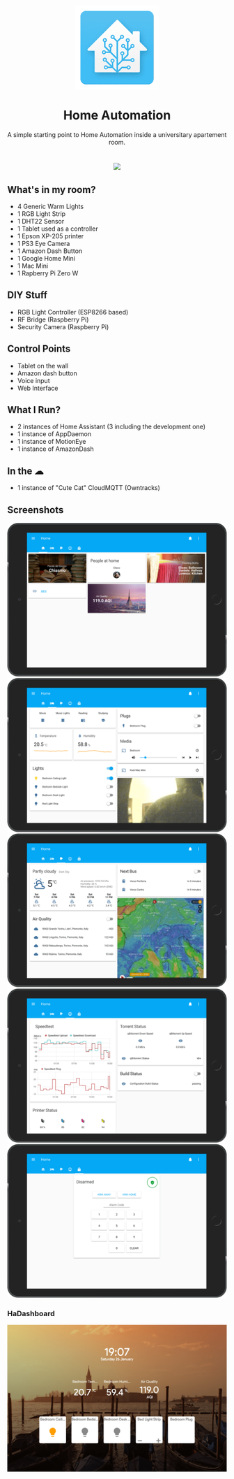 <p align=center>
  <img src="assets/haicon.png"/>
  <h1 align=center>Home Automation</h1>
  <p align=center>A simple starting point to Home Automation inside a universitary apartement room.</p>
</p>
<h1></h1>
<p align=center>
  <a href="https://travis-ci.org/eliseomartelli/HomeAutomation-Config">
    <img src="https://travis-ci.org/eliseomartelli/HomeAutomation-Config.svg?branch=master"/>
  </a>
</p>

## What's in my room?
- 4 Generic Warm Lights
- 1 RGB Light Strip
- 1 DHT22 Sensor
- 1 Tablet used as a controller
- 1 Epson XP-205 printer
- 1 PS3 Eye Camera
- 1 Amazon Dash Button
- 1 Google Home Mini
- 1 Mac Mini
- 1 Rapberry Pi Zero W

## DIY Stuff
- RGB Light Controller (ESP8266 based)
- RF Bridge (Raspberry Pi)
- Security Camera (Raspberry Pi) 

## Control Points
- Tablet on the wall
- Amazon dash button
- Voice input 
- Web Interface

## What I Run?
- 2 instances of Home Assistant (3 including the development one)
- 1 instance of AppDaemon
- 1 instance of MotionEye
- 1 instance of AmazonDash

## In the ☁
- 1 instance of "Cute Cat" CloudMQTT (Owntracks)

## Screenshots 
![](assets/ha1-min.png)
![](assets/ha2-min.png)
![](assets/ha3-min.png)
![](assets/ha4-min.png)
![](assets/ha5-min.png)

### HaDashboard  

![](assets/hadashboard-min.png)
